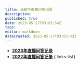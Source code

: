 ```yaml
---
title: 马前卒直播问答记录
description: 
published: true
date: 2023-05-27T03:01:54Z
tags: 
editor: markdown
dateCreated: 2023-05-27T03:03:43Z
---
```


- [**2023年直播问答记录**](./livestream/2023.md)
- [**2022年直播问答记录**](./livestream/2022.md)
{.links-list}

